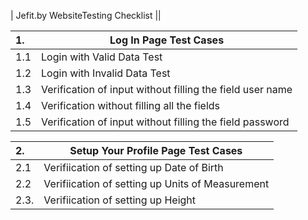 
| Jefit.by WebsiteTesting Checklist ||

|1. |  Log In Page Test Cases |
|  :---   | ----------- |
|1.1 |Login with Valid Data Test|
|1.2 |Login with Invalid Data Test|
|1.3 |Verification of input without filling the field user name|
|1.4 |Verification without filling all the fields|
|1.5 |Verification of input without filling the field password|

|2. | Setup Your Profile Page Test Cases |
|  :---   | ----------- |
|2.1 |Verifiication of setting up Date of Birth|
|2.2 |Verifiication of setting up Units of Measurement|
|2.3. |Verifiication of setting up Height|

